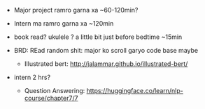 - Major project ramro garna xa  ~60-120min?
- Intern ma ramro garna xa ~120min
- book read? ukulele ? a little bit just before bedtime ~15min


- BRD: REad random shit: major ko scroll garyo code base maybe
	- Illustrated bert: http://jalammar.github.io/illustrated-bert/
- intern 2 hrs?
	- Question Answering: https://huggingface.co/learn/nlp-course/chapter7/7